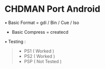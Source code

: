 # CHDMAN Port Android

• Basic Format = gdi / Bin / Cue / Iso

* Basic Compress = createcd

• Testing : 
>* PS1 ( Worked )
>* PS2 ( Worked )
>* PSP ( Not Tested )
